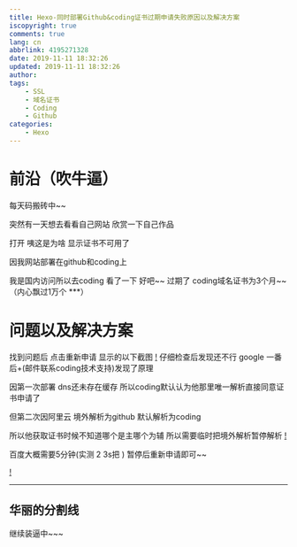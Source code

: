 ```yaml
---
title: Hexo-同时部署Github&coding证书过期申请失败原因以及解决方案
iscopyright: true
comments: true
lang: cn
abbrlink: 4195271328
date: 2019-11-11 18:32:26
updated: 2019-11-11 18:32:26
author:
tags:
	- SSL
	- 域名证书
	- Coding
	- Github
categories:
	- Hexo
---
```



# 前沿（吹牛逼）
每天码搬砖中~~

突然有一天想去看看自己网站 欣赏一下自己作品 

打开 咦这是为啥 显示证书不可用了

因我网站部署在github和coding上

我是国内访问所以去coding 看了一下 好吧~~ 过期了 coding域名证书为3个月~~（内心飘过1万个 ***）

# 问题以及解决方案

找到问题后 点击重新申请 显示的以下截图
[!](http://img.t-dou.net/hexo/coding_err.jpg)
仔细检查后发现还不行 google 一番后+(邮件联系coding技术支持)发现了原理

因第一次部署 dns还未存在缓存 所以coding默认认为他那里唯一解析直接同意证书申请了

但第二次因阿里云 境外解析为github  默认解析为coding


所以他获取证书时候不知道哪个是主哪个为辅 所以需要临时把境外解析暂停解析 
[!](http://img.t-dou.net/hexo/ali_config.jpg)

百度大概需要5分钟(实测 2 3s把 ) 暂停后重新申请即可~~

[!](http://img.t-dou.net/hexo/coding_ok.jpg)


---
华丽的分割线
---

继续装逼中~~~